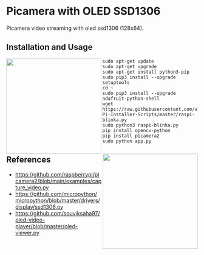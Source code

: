 # Picamera with OLED SSD1306

Picamera video streaming with oled ssd1306 (128x64).

## Installation and Usage

<img src="https://github.com/youn9jo/picamera_ssd1306/blob/main/ssd1306.png" height="250" align="left" />

<img src="https://github.com/youn9jo/picamera_ssd1306/blob/main/img.jpg" height="250" align="right" />

```shell
sudo apt-get update
sudo apt-get upgrade
sudo apt-get install python3-pip
sudo pip3 install --upgrade setuptools
cd ~
sudo pip3 install --upgrade adafruit-python-shell
wget https://raw.githubusercontent.com/adafruit/Raspberry-Pi-Installer-Scripts/master/raspi-blinka.py
sudo python3 raspi-blinka.py
pip install opencv-python
pip install picamera2
sudo python app.py
```



## References

- https://github.com/raspberrypi/picamera2/blob/main/examples/capture_video.py
- https://github.com/micropython/micropython/blob/master/drivers/display/ssd1306.py
- https://github.com/souviksaha97/oled-video-player/blob/master/oled-viewer.py